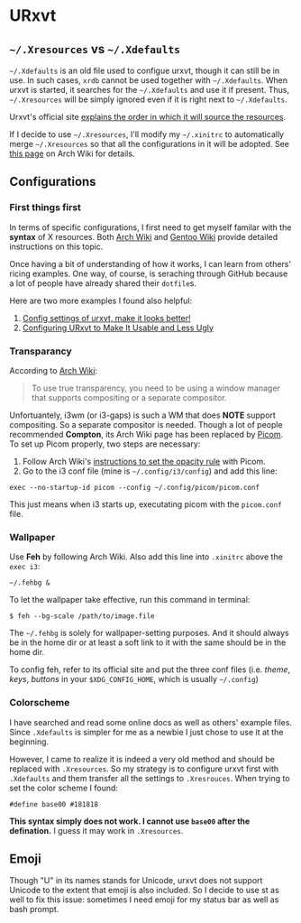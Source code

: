 # URxvt
## `~/.Xresources` vs `~/.Xdefaults`

`~/.Xdefaults` is an old file used to configue urxvt, though it can still be in use. 
In such cases, `xrdb` cannot be used together with `~/.Xdefaults`. 
When urxvt is started, it searches for the `~/.Xdefaults` and use it if present. Thus, `~/.Xresources` will be simply ignored even if it is right next to `~/.Xdefaults`. 

Urxvt's official site [explains the order in which it will source the resources](http://pod.tst.eu/http://cvs.schmorp.de/rxvt-unicode/doc/rxvt.1.pod#RESOURCES).  

If I decide to use `~/.Xresources`, I'll modify my `~/.xinitrc` to automatically merge `~/.Xresources` so that all the configurations in it will be adopted. See [this page](https://wiki.archlinux.org/index.php/X_resources#xinitrc) on Arch Wiki for details. 

## Configurations

### First things first
In terms of specific configurations, I first need to get myself familar with the __syntax__ of X resources. Both [Arch Wiki](https://wiki.archlinux.org/index.php/X_resources#Xresources_syntax) and [Gentoo Wiki](https://wiki.gentoo.org/wiki/X_resources#Syntax) provide detailed instructions on this topic. 

Once having a bit of understanding of how it works, I can learn from others' ricing examples. One way, of course, is seraching through GitHub because a lot of people have already shared their `dotfile`s. 

Here are two more examples I found also helpful:
1. [Config settings of urxvt, make it looks better!](https://ultra-technology.org/software_settings/config-settings-urxvt/)
2. [Configuring URxvt to Make It Usable and Less Ugly](https://addy-dclxvi.github.io/post/configuring-urxvt/)

### Transparancy
According to [Arch Wiki](https://wiki.archlinux.org/index.php/Rxvt-unicode/Tips_and_tricks#Transparency):
>To use true transparency, you need to be using a window manager that supports compositing or a separate compositor.

Unfortuantely, i3wm (or i3-gaps) is such a WM that does __NOTE__ support compositing. So a separate compositor is needed.
Though a lot of people recommended __Compton__, its Arch Wiki page has been replaced by [Picom](https://wiki.archlinux.org/index.php/Picom).
To set up Picom properly, two steps are necessary:
1. Follow Arch Wiki's [instructions to set the opacity rule](https://wiki.archlinux.org/index.php/Picom#Opacity) with Picom. 
2. Go to the i3 conf file (mine is `~/.config/i3/config`) and add this line:

```exec --no-startup-id picom --config ~/.config/picom/picom.conf```

This just means when i3 starts up, executating picom with the `picom.conf` file.

### Wallpaper
Use __Feh__ by following Arch Wiki.
Also add this line into `.xinitrc` above the `exec i3`:

```~/.fehbg &```

To let the wallpaper take effective, run this command in terminal:

`$ feh --bg-scale /path/to/image.file`

The `~/.fehbg` is solely for wallpaper-setting purposes. And it should always be in the home dir or at least a soft link to it with the same should be in the home dir. 

To config feh, refer to its official site and put the three conf files (i.e. _theme_, *keys*, *buttons* in your `$XDG_CONFIG_HOME`, which is usually `~/.config`) 

### Colorscheme
I have searched and read some online docs as well as others' example files. Since `.Xdefaults` is simpler for me as a newbie I just chose to use it at the beginning.

However, I came to realize it is indeed a very old method and should be replaced with `.Xresources`. So my strategy is to configure urxvt first with `.Xdefaults` and them transfer all the settings to `.Xresrouces`. When trying to set the color scheme I found:

`#define base00 #181818`

__This syntax simply does not work. I cannot use `base00` after the defination.__ I guess it may work in `.Xresources`. 

## Emoji
Though "U" in its names stands for Unicode, urxvt does not support Unicode to the extent that emoji is also included. So I decide to use st as well to fix this issue: sometimes I need emoji for my status bar as well as bash prompt.
